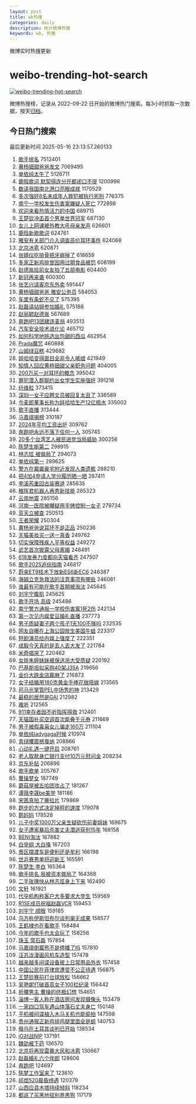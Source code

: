 ```yaml
---
layout: post
title: wb热搜
categories: daily
description: 统计微博热搜
keywords: wb, 热搜
---
```


微博实时热搜更新

# weibo-trending-hot-search

[![weibo-trending-hot-search](https://github.com/ameizi/weibo-trending-hot-search/actions/workflows/ci.yml/badge.svg)](https://github.com/ameizi/weibo-trending-hot-search/actions/workflows/ci.yml)

微博热搜榜，记录从 2022-09-22 日开始的微博热门搜索。每3小时抓取一次数据，按天[归档](./archives)。

## 今日热门搜索

<!-- BEGIN --> 
最后更新时间 2025-05-16 23:13:57.260133 
1. [歌手排名](https://s.weibo.com/weibo?q=%E6%AD%8C%E6%89%8B%E6%8E%92%E5%90%8D&t=31&band_rank=1&Refer=top) 7512401
1. [黄杨钿甜爸爸发文](https://s.weibo.com/weibo?q=%23%E9%BB%84%E6%9D%A8%E9%92%BF%E7%94%9C%E7%88%B8%E7%88%B8%E5%8F%91%E6%96%87%23&t=31&band_rank=1&Refer=top) 7069495
1. [单依纯太牛了](https://s.weibo.com/weibo?q=%E5%8D%95%E4%BE%9D%E7%BA%AF%E5%A4%AA%E7%89%9B%E4%BA%86&t=31&band_rank=2&Refer=top) 5126711
1. [鹿晗歌词 默契得连分开都闭口不提](https://s.weibo.com/weibo?q=%E9%B9%BF%E6%99%97%E6%AD%8C%E8%AF%8D%20%E9%BB%98%E5%A5%91%E5%BE%97%E8%BF%9E%E5%88%86%E5%BC%80%E9%83%BD%E9%97%AD%E5%8F%A3%E4%B8%8D%E6%8F%90&t=31&band_rank=1&Refer=top) 1200996
1. [数读我国南北港口亮眼成就](https://s.weibo.com/weibo?q=%23%E6%95%B0%E8%AF%BB%E6%88%91%E5%9B%BD%E5%8D%97%E5%8C%97%E6%B8%AF%E5%8F%A3%E4%BA%AE%E7%9C%BC%E6%88%90%E5%B0%B1%23&t=31&band_rank=3&Refer=top) 1170529
1. [多次强奸8名未成年人罪犯被执行死刑](https://s.weibo.com/weibo?q=%23%E5%A4%9A%E6%AC%A1%E5%BC%BA%E5%A5%B88%E5%90%8D%E6%9C%AA%E6%88%90%E5%B9%B4%E4%BA%BA%E7%BD%AA%E7%8A%AF%E8%A2%AB%E6%89%A7%E8%A1%8C%E6%AD%BB%E5%88%91%23&t=31&band_rank=2&Refer=top) 776375
1. [南宁一学校发生伤害案嫌疑人死亡](https://s.weibo.com/weibo?q=%23%E5%8D%97%E5%AE%81%E4%B8%80%E5%AD%A6%E6%A0%A1%E5%8F%91%E7%94%9F%E4%BC%A4%E5%AE%B3%E6%A1%88%E5%AB%8C%E7%96%91%E4%BA%BA%E6%AD%BB%E4%BA%A1%23&t=31&band_rank=4&Refer=top) 772898
1. [欢迎来看热情活力的中国](https://s.weibo.com/weibo?q=%23%E6%AC%A2%E8%BF%8E%E6%9D%A5%E7%9C%8B%E7%83%AD%E6%83%85%E6%B4%BB%E5%8A%9B%E7%9A%84%E4%B8%AD%E5%9B%BD%23&t=31&band_rank=3&Refer=top) 689715
1. [王楚钦冲击首个男单世界冠军](https://s.weibo.com/weibo?q=%23%E7%8E%8B%E6%A5%9A%E9%92%A6%E5%86%B2%E5%87%BB%E9%A6%96%E4%B8%AA%E7%94%B7%E5%8D%95%E4%B8%96%E7%95%8C%E5%86%A0%E5%86%9B%23&t=31&band_rank=4&Refer=top) 687130
1. [女儿上网课被外教大吼母亲发声](https://s.weibo.com/weibo?q=%23%E5%A5%B3%E5%84%BF%E4%B8%8A%E7%BD%91%E8%AF%BE%E8%A2%AB%E5%A4%96%E6%95%99%E5%A4%A7%E5%90%BC%E6%AF%8D%E4%BA%B2%E5%8F%91%E5%A3%B0%23&t=31&band_rank=5&Refer=top) 626601
1. [鹿晗新歌歌词](https://s.weibo.com/weibo?q=%E9%B9%BF%E6%99%97%E6%96%B0%E6%AD%8C%E6%AD%8C%E8%AF%8D&t=31&band_rank=6&Refer=top) 624761
1. [雅安有关部门介入调查高价耳环事件](https://s.weibo.com/weibo?q=%23%E9%9B%85%E5%AE%89%E6%9C%89%E5%85%B3%E9%83%A8%E9%97%A8%E4%BB%8B%E5%85%A5%E8%B0%83%E6%9F%A5%E9%AB%98%E4%BB%B7%E8%80%B3%E7%8E%AF%E4%BA%8B%E4%BB%B6%23&t=31&band_rank=7&Refer=top) 624068
1. [北京冰雹](https://s.weibo.com/weibo?q=%E5%8C%97%E4%BA%AC%E5%86%B0%E9%9B%B9&t=31&band_rank=8&Refer=top) 620871
1. [张婧仪吃排骨把牙崩掉了](https://s.weibo.com/weibo?q=%E5%BC%A0%E5%A9%A7%E4%BB%AA%E5%90%83%E6%8E%92%E9%AA%A8%E6%8A%8A%E7%89%99%E5%B4%A9%E6%8E%89%E4%BA%86&t=31&band_rank=9&Refer=top) 618659
1. [多家正新鸡排曾因用过期食品被罚](https://s.weibo.com/weibo?q=%23%E5%A4%9A%E5%AE%B6%E6%AD%A3%E6%96%B0%E9%B8%A1%E6%8E%92%E6%9B%BE%E5%9B%A0%E7%94%A8%E8%BF%87%E6%9C%9F%E9%A3%9F%E5%93%81%E8%A2%AB%E7%BD%9A%23&t=31&band_rank=10&Refer=top) 608199
1. [赵德胤给前女友拍了五部电影](https://s.weibo.com/weibo?q=%E8%B5%B5%E5%BE%B7%E8%83%A4%E7%BB%99%E5%89%8D%E5%A5%B3%E5%8F%8B%E6%8B%8D%E4%BA%86%E4%BA%94%E9%83%A8%E7%94%B5%E5%BD%B1&t=31&band_rank=11&Refer=top) 604400
1. [新冠再来袭](https://s.weibo.com/weibo?q=%23%E6%96%B0%E5%86%A0%E5%86%8D%E6%9D%A5%E8%A2%AD%23&t=31&band_rank=12&Refer=top) 600300
1. [张艺兴请客京东外卖](https://s.weibo.com/weibo?q=%23%E5%BC%A0%E8%89%BA%E5%85%B4%E8%AF%B7%E5%AE%A2%E4%BA%AC%E4%B8%9C%E5%A4%96%E5%8D%96%23&t=31&band_rank=13&Refer=top) 591447
1. [黄杨钿甜爸爸 雅安公务员](https://s.weibo.com/weibo?q=%E9%BB%84%E6%9D%A8%E9%92%BF%E7%94%9C%E7%88%B8%E7%88%B8%20%E9%9B%85%E5%AE%89%E5%85%AC%E5%8A%A1%E5%91%98&t=31&band_rank=14&Refer=top) 584053
1. [车里有条蛇不见了](https://s.weibo.com/weibo?q=%E8%BD%A6%E9%87%8C%E6%9C%89%E6%9D%A1%E8%9B%87%E4%B8%8D%E8%A7%81%E4%BA%86&t=31&band_rank=15&Refer=top) 575395
1. [赵磊请站姐参加婚礼](https://s.weibo.com/weibo?q=%23%E8%B5%B5%E7%A3%8A%E8%AF%B7%E7%AB%99%E5%A7%90%E5%8F%82%E5%8A%A0%E5%A9%9A%E7%A4%BC%23&t=31&band_rank=16&Refer=top) 575188
1. [赵丽颖赵德胤](https://s.weibo.com/weibo?q=%E8%B5%B5%E4%B8%BD%E9%A2%96%E8%B5%B5%E5%BE%B7%E8%83%A4&t=31&band_rank=17&Refer=top) 567689
1. [奔跑吧13团建连麦局](https://s.weibo.com/weibo?q=%23%E5%A5%94%E8%B7%91%E5%90%A713%E5%9B%A2%E5%BB%BA%E8%BF%9E%E9%BA%A6%E5%B1%80%23&t=31&band_rank=18&Refer=top) 493513
1. [汽车安全技术进化论](https://s.weibo.com/weibo?q=%23%E6%B1%BD%E8%BD%A6%E5%AE%89%E5%85%A8%E6%8A%80%E6%9C%AF%E8%BF%9B%E5%8C%96%E8%AE%BA%23&t=31&band_rank=19&Refer=top) 465712
1. [如何科学地挑选出包甜的西瓜](https://s.weibo.com/weibo?q=%E5%A6%82%E4%BD%95%E7%A7%91%E5%AD%A6%E5%9C%B0%E6%8C%91%E9%80%89%E5%87%BA%E5%8C%85%E7%94%9C%E7%9A%84%E8%A5%BF%E7%93%9C&t=31&band_rank=20&Refer=top) 462954
1. [Prada魔咒](https://s.weibo.com/weibo?q=Prada%E9%AD%94%E5%92%92&t=31&band_rank=21&Refer=top) 460888
1. [山姆绿豆糕](https://s.weibo.com/weibo?q=%E5%B1%B1%E5%A7%86%E7%BB%BF%E8%B1%86%E7%B3%95&t=31&band_rank=2&Refer=top) 429682
1. [娃哈哈变得面目全非令人唏嘘](https://s.weibo.com/weibo?q=%23%E5%A8%83%E5%93%88%E5%93%88%E5%8F%98%E5%BE%97%E9%9D%A2%E7%9B%AE%E5%85%A8%E9%9D%9E%E4%BB%A4%E4%BA%BA%E5%94%8F%E5%98%98%23&t=31&band_rank=22&Refer=top) 421949
1. [知情人回应黄杨钿甜父亲职务问题](https://s.weibo.com/weibo?q=%23%E7%9F%A5%E6%83%85%E4%BA%BA%E5%9B%9E%E5%BA%94%E9%BB%84%E6%9D%A8%E9%92%BF%E7%94%9C%E7%88%B6%E4%BA%B2%E8%81%8C%E5%8A%A1%E9%97%AE%E9%A2%98%23&t=31&band_rank=23&Refer=top) 404005
1. [200万买一对耳环的概念](https://s.weibo.com/weibo?q=200%E4%B8%87%E4%B9%B0%E4%B8%80%E5%AF%B9%E8%80%B3%E7%8E%AF%E7%9A%84%E6%A6%82%E5%BF%B5&t=31&band_rank=24&Refer=top) 395042
1. [罪犯潜入群聊约出女学生实施强奸](https://s.weibo.com/weibo?q=%23%E7%BD%AA%E7%8A%AF%E6%BD%9C%E5%85%A5%E7%BE%A4%E8%81%8A%E7%BA%A6%E5%87%BA%E5%A5%B3%E5%AD%A6%E7%94%9F%E5%AE%9E%E6%96%BD%E5%BC%BA%E5%A5%B8%23&t=31&band_rank=25&Refer=top) 391218
1. [纤维粒](https://s.weibo.com/weibo?q=%E7%BA%A4%E7%BB%B4%E7%B2%92&t=31&band_rank=26&Refer=top) 373415
1. [深圳一女子应聘文员被回复太丑了](https://s.weibo.com/weibo?q=%23%E6%B7%B1%E5%9C%B3%E4%B8%80%E5%A5%B3%E5%AD%90%E5%BA%94%E8%81%98%E6%96%87%E5%91%98%E8%A2%AB%E5%9B%9E%E5%A4%8D%E5%A4%AA%E4%B8%91%E4%BA%86%23&t=31&band_rank=5&Refer=top) 336589
1. [今麦郎董事长称为娃哈哈生产12亿瓶水](https://s.weibo.com/weibo?q=%23%E4%BB%8A%E9%BA%A6%E9%83%8E%E8%91%A3%E4%BA%8B%E9%95%BF%E7%A7%B0%E4%B8%BA%E5%A8%83%E5%93%88%E5%93%88%E7%94%9F%E4%BA%A712%E4%BA%BF%E7%93%B6%E6%B0%B4%23&t=31&band_rank=27&Refer=top) 335002
1. [歌手直播](https://s.weibo.com/weibo?q=%E6%AD%8C%E6%89%8B%E7%9B%B4%E6%92%AD&t=31&band_rank=4&Refer=top) 313444
1. [马嘉祺揭榜](https://s.weibo.com/weibo?q=%23%E9%A9%AC%E5%98%89%E7%A5%BA%E6%8F%AD%E6%A6%9C%23&t=31&band_rank=8&Refer=top) 310187
1. [2024年平均工资出炉](https://s.weibo.com/weibo?q=%232024%E5%B9%B4%E5%B9%B3%E5%9D%87%E5%B7%A5%E8%B5%84%E5%87%BA%E7%82%89%23&t=31&band_rank=5&Refer=top) 309762
1. [奔跑吧永远不落下任何一人](https://s.weibo.com/weibo?q=%E5%A5%94%E8%B7%91%E5%90%A7%E6%B0%B8%E8%BF%9C%E4%B8%8D%E8%90%BD%E4%B8%8B%E4%BB%BB%E4%BD%95%E4%B8%80%E4%BA%BA&t=31&band_rank=9&Refer=top) 305745
1. [20多个台湾艺人被民进党当局威胁](https://s.weibo.com/weibo?q=%2320%E5%A4%9A%E4%B8%AA%E5%8F%B0%E6%B9%BE%E8%89%BA%E4%BA%BA%E8%A2%AB%E6%B0%91%E8%BF%9B%E5%85%9A%E5%BD%93%E5%B1%80%E5%A8%81%E8%83%81%23&t=31&band_rank=10&Refer=top) 300256
1. [陈楚生能第二](https://s.weibo.com/weibo?q=%E9%99%88%E6%A5%9A%E7%94%9F%E8%83%BD%E7%AC%AC%E4%BA%8C&t=31&band_rank=11&Refer=top) 298915
1. [林志炫 被做局了](https://s.weibo.com/weibo?q=%E6%9E%97%E5%BF%97%E7%82%AB%20%E8%A2%AB%E5%81%9A%E5%B1%80%E4%BA%86&t=31&band_rank=12&Refer=top) 294073
1. [单依纯第一](https://s.weibo.com/weibo?q=%E5%8D%95%E4%BE%9D%E7%BA%AF%E7%AC%AC%E4%B8%80&t=31&band_rank=13&Refer=top) 289625
1. [警方在霉霉豪宅附近发现人类遗骸](https://s.weibo.com/weibo?q=%23%E8%AD%A6%E6%96%B9%E5%9C%A8%E9%9C%89%E9%9C%89%E8%B1%AA%E5%AE%85%E9%99%84%E8%BF%91%E5%8F%91%E7%8E%B0%E4%BA%BA%E7%B1%BB%E9%81%97%E9%AA%B8%23&t=31&band_rank=28&Refer=top) 288210
1. [把4加4申请人学分履历晒一晒](https://s.weibo.com/weibo?q=%23%E6%8A%8A4%E5%8A%A04%E7%94%B3%E8%AF%B7%E4%BA%BA%E5%AD%A6%E5%88%86%E5%B1%A5%E5%8E%86%E6%99%92%E4%B8%80%E6%99%92%23&t=31&band_rank=14&Refer=top) 287411
1. [李溪芮重回古装赛道](https://s.weibo.com/weibo?q=%E6%9D%8E%E6%BA%AA%E8%8A%AE%E9%87%8D%E5%9B%9E%E5%8F%A4%E8%A3%85%E8%B5%9B%E9%81%93&t=31&band_rank=29&Refer=top) 285635
1. [稚晖君机器人再秀新技能](https://s.weibo.com/weibo?q=%E7%A8%9A%E6%99%96%E5%90%9B%E6%9C%BA%E5%99%A8%E4%BA%BA%E5%86%8D%E7%A7%80%E6%96%B0%E6%8A%80%E8%83%BD&t=31&band_rank=30&Refer=top) 285323
1. [云南地震](https://s.weibo.com/weibo?q=%E4%BA%91%E5%8D%97%E5%9C%B0%E9%9C%87&t=31&band_rank=31&Refer=top) 285156
1. [河南一医院被曝疑用手铐控制一女子](https://s.weibo.com/weibo?q=%23%E6%B2%B3%E5%8D%97%E4%B8%80%E5%8C%BB%E9%99%A2%E8%A2%AB%E6%9B%9D%E7%96%91%E7%94%A8%E6%89%8B%E9%93%90%E6%8E%A7%E5%88%B6%E4%B8%80%E5%A5%B3%E5%AD%90%23&t=31&band_rank=16&Refer=top) 279734
1. [蓝天立被查](https://s.weibo.com/weibo?q=%23%E8%93%9D%E5%A4%A9%E7%AB%8B%E8%A2%AB%E6%9F%A5%23&t=31&band_rank=6&Refer=top) 250513
1. [王者荣耀](https://s.weibo.com/weibo?q=%E7%8E%8B%E8%80%85%E8%8D%A3%E8%80%80&t=31&band_rank=32&Refer=top) 250304
1. [黄杨爸爸说耳环不是正品](https://s.weibo.com/weibo?q=%23%E9%BB%84%E6%9D%A8%E7%88%B8%E7%88%B8%E8%AF%B4%E8%80%B3%E7%8E%AF%E4%B8%8D%E6%98%AF%E6%AD%A3%E5%93%81%23&t=31&band_rank=7&Refer=top) 250236
1. [天猫美妆买一送一真香](https://s.weibo.com/weibo?q=%23%E5%A4%A9%E7%8C%AB%E7%BE%8E%E5%A6%86%E4%B9%B0%E4%B8%80%E9%80%81%E4%B8%80%E7%9C%9F%E9%A6%99%23&t=31&band_rank=9&Refer=top) 249762
1. [切实保障残疾人平等权益](https://s.weibo.com/weibo?q=%23%E5%88%87%E5%AE%9E%E4%BF%9D%E9%9A%9C%E6%AE%8B%E7%96%BE%E4%BA%BA%E5%B9%B3%E7%AD%89%E6%9D%83%E7%9B%8A%23&t=31&band_rank=10&Refer=top) 249272
1. [武艺首次披露父母离婚](https://s.weibo.com/weibo?q=%23%E6%AD%A6%E8%89%BA%E9%A6%96%E6%AC%A1%E6%8A%AB%E9%9C%B2%E7%88%B6%E6%AF%8D%E7%A6%BB%E5%A9%9A%23&t=31&band_rank=12&Refer=top) 248491
1. [618发券力度都向天猫看齐](https://s.weibo.com/weibo?q=%23618%E5%8F%91%E5%88%B8%E5%8A%9B%E5%BA%A6%E9%83%BD%E5%90%91%E5%A4%A9%E7%8C%AB%E7%9C%8B%E9%BD%90%23&t=31&band_rank=15&Refer=top) 247507
1. [歌手2025追综指南](https://s.weibo.com/weibo?q=%23%E6%AD%8C%E6%89%8B2025%E8%BF%BD%E7%BB%BC%E6%8C%87%E5%8D%97%23&t=31&band_rank=17&Refer=top) 246817
1. [蔚来ET9技术下放新ES6新EC6](https://s.weibo.com/weibo?q=%23%E8%94%9A%E6%9D%A5ET9%E6%8A%80%E6%9C%AF%E4%B8%8B%E6%94%BE%E6%96%B0ES6%E6%96%B0EC6%23&t=31&band_rank=18&Refer=top) 246387
1. [海姆立克急救法的注意事项有哪些](https://s.weibo.com/weibo?q=%E6%B5%B7%E5%A7%86%E7%AB%8B%E5%85%8B%E6%80%A5%E6%95%91%E6%B3%95%E7%9A%84%E6%B3%A8%E6%84%8F%E4%BA%8B%E9%A1%B9%E6%9C%89%E5%93%AA%E4%BA%9B&t=31&band_rank=19&Refer=top) 246081
1. [谁最有可能在歌手首期被淘汰](https://s.weibo.com/weibo?q=%E8%B0%81%E6%9C%80%E6%9C%89%E5%8F%AF%E8%83%BD%E5%9C%A8%E6%AD%8C%E6%89%8B%E9%A6%96%E6%9C%9F%E8%A2%AB%E6%B7%98%E6%B1%B0&t=31&band_rank=20&Refer=top) 245645
1. [刘宇宁腹肌](https://s.weibo.com/weibo?q=%E5%88%98%E5%AE%87%E5%AE%81%E8%85%B9%E8%82%8C&t=31&band_rank=21&Refer=top) 245625
1. [歌手开场 高级](https://s.weibo.com/weibo?q=%E6%AD%8C%E6%89%8B%E5%BC%80%E5%9C%BA%20%E9%AB%98%E7%BA%A7&t=31&band_rank=22&Refer=top) 245486
1. [南宁警方通报一学校伤害案1死2伤](https://s.weibo.com/weibo?q=%23%E5%8D%97%E5%AE%81%E8%AD%A6%E6%96%B9%E9%80%9A%E6%8A%A5%E4%B8%80%E5%AD%A6%E6%A0%A1%E4%BC%A4%E5%AE%B3%E6%A1%881%E6%AD%BB2%E4%BC%A4%23&t=31&band_rank=17&Refer=top) 242134
1. [第一次见内娱爱豆婚礼直播](https://s.weibo.com/weibo?q=%23%E7%AC%AC%E4%B8%80%E6%AC%A1%E8%A7%81%E5%86%85%E5%A8%B1%E7%88%B1%E8%B1%86%E5%A9%9A%E7%A4%BC%E7%9B%B4%E6%92%AD%23&t=31&band_rank=23&Refer=top) 237773
1. [男子质疑妻子两个孩子1天100不够吗](https://s.weibo.com/weibo?q=%23%E7%94%B7%E5%AD%90%E8%B4%A8%E7%96%91%E5%A6%BB%E5%AD%90%E4%B8%A4%E4%B8%AA%E5%AD%A9%E5%AD%901%E5%A4%A9100%E4%B8%8D%E5%A4%9F%E5%90%97%23&t=31&band_rank=24&Refer=top) 232535
1. [网友自曝在上海公园放生美国牛蛙](https://s.weibo.com/weibo?q=%23%E7%BD%91%E5%8F%8B%E8%87%AA%E6%9B%9D%E5%9C%A8%E4%B8%8A%E6%B5%B7%E5%85%AC%E5%9B%AD%E6%94%BE%E7%94%9F%E7%BE%8E%E5%9B%BD%E7%89%9B%E8%9B%99%23&t=31&band_rank=25&Refer=top) 223317
1. [短剧演员给内娱上强度了](https://s.weibo.com/weibo?q=%E7%9F%AD%E5%89%A7%E6%BC%94%E5%91%98%E7%BB%99%E5%86%85%E5%A8%B1%E4%B8%8A%E5%BC%BA%E5%BA%A6%E4%BA%86&t=31&band_rank=33&Refer=top) 222351
1. [成毅今天真的是丢人丢大发了](https://s.weibo.com/weibo?q=%23%E6%88%90%E6%AF%85%E4%BB%8A%E5%A4%A9%E7%9C%9F%E7%9A%84%E6%98%AF%E4%B8%A2%E4%BA%BA%E4%B8%A2%E5%A4%A7%E5%8F%91%E4%BA%86%23&t=31&band_rank=26&Refer=top) 221784
1. [米奇唱哭了](https://s.weibo.com/weibo?q=%E7%B1%B3%E5%A5%87%E5%94%B1%E5%93%AD%E4%BA%86&t=31&band_rank=18&Refer=top) 220462
1. [女排朱婷妹妹被保送浙大受质疑](https://s.weibo.com/weibo?q=%23%E5%A5%B3%E6%8E%92%E6%9C%B1%E5%A9%B7%E5%A6%B9%E5%A6%B9%E8%A2%AB%E4%BF%9D%E9%80%81%E6%B5%99%E5%A4%A7%E5%8F%97%E8%B4%A8%E7%96%91%23&t=31&band_rank=34&Refer=top) 220192
1. [巴基斯坦拟采购40架J35A](https://s.weibo.com/weibo?q=%E5%B7%B4%E5%9F%BA%E6%96%AF%E5%9D%A6%E6%8B%9F%E9%87%87%E8%B4%AD40%E6%9E%B6J35A&t=31&band_rank=35&Refer=top) 219656
1. [金价大跌金店赢麻了](https://s.weibo.com/weibo?q=%23%E9%87%91%E4%BB%B7%E5%A4%A7%E8%B7%8C%E9%87%91%E5%BA%97%E8%B5%A2%E9%BA%BB%E4%BA%86%23&t=31&band_rank=36&Refer=top) 216873
1. [女子结婚用180克黄金手捧花做陪嫁](https://s.weibo.com/weibo?q=%23%E5%A5%B3%E5%AD%90%E7%BB%93%E5%A9%9A%E7%94%A8180%E5%85%8B%E9%BB%84%E9%87%91%E6%89%8B%E6%8D%A7%E8%8A%B1%E5%81%9A%E9%99%AA%E5%AB%81%23&t=31&band_rank=19&Refer=top) 213565
1. [司马光掌管PEL中场秀的神](https://s.weibo.com/weibo?q=%E5%8F%B8%E9%A9%AC%E5%85%89%E6%8E%8C%E7%AE%A1PEL%E4%B8%AD%E5%9C%BA%E7%A7%80%E7%9A%84%E7%A5%9E&t=31&band_rank=20&Refer=top) 213429
1. [最稳的居然是GAI](https://s.weibo.com/weibo?q=%23%E6%9C%80%E7%A8%B3%E7%9A%84%E5%B1%85%E7%84%B6%E6%98%AFGAI%23&t=31&band_rank=21&Refer=top) 212982
1. [难听](https://s.weibo.com/weibo?q=%E9%9A%BE%E5%90%AC&t=31&band_rank=23&Refer=top) 212565
1. [911幸存者因不听指挥得救](https://s.weibo.com/weibo?q=911%E5%B9%B8%E5%AD%98%E8%80%85%E5%9B%A0%E4%B8%8D%E5%90%AC%E6%8C%87%E6%8C%A5%E5%BE%97%E6%95%91&t=31&band_rank=27&Refer=top) 212401
1. [天猫国补买空调首次能叠千元券](https://s.weibo.com/weibo?q=%23%E5%A4%A9%E7%8C%AB%E5%9B%BD%E8%A1%A5%E4%B9%B0%E7%A9%BA%E8%B0%83%E9%A6%96%E6%AC%A1%E8%83%BD%E5%8F%A0%E5%8D%83%E5%85%83%E5%88%B8%23&t=31&band_rank=28&Refer=top) 211669
1. [男子被假毒枭女儿骗走160万](https://s.weibo.com/weibo?q=%23%E7%94%B7%E5%AD%90%E8%A2%AB%E5%81%87%E6%AF%92%E6%9E%AD%E5%A5%B3%E5%84%BF%E9%AA%97%E8%B5%B0160%E4%B8%87%23&t=31&band_rank=29&Refer=top) 211104
1. [单依纯ladygaga时候](https://s.weibo.com/weibo?q=%E5%8D%95%E4%BE%9D%E7%BA%AFladygaga%E6%97%B6%E5%80%99&t=31&band_rank=30&Refer=top) 210974
1. [青绿腰震撼戛纳](https://s.weibo.com/weibo?q=%23%E9%9D%92%E7%BB%BF%E8%85%B0%E9%9C%87%E6%92%BC%E6%88%9B%E7%BA%B3%23&t=31&band_rank=31&Refer=top) 208866
1. [心动礼遇一键开启](https://s.weibo.com/weibo?q=%23%E5%BF%83%E5%8A%A8%E7%A4%BC%E9%81%87%E4%B8%80%E9%94%AE%E5%BC%80%E5%90%AF%23&t=31&band_rank=32&Refer=top) 208761
1. [老人取款身亡银行支付10万元慰问金](https://s.weibo.com/weibo?q=%23%E8%80%81%E4%BA%BA%E5%8F%96%E6%AC%BE%E8%BA%AB%E4%BA%A1%E9%93%B6%E8%A1%8C%E6%94%AF%E4%BB%9810%E4%B8%87%E5%85%83%E6%85%B0%E9%97%AE%E9%87%91%23&t=31&band_rank=37&Refer=top) 208234
1. [京东补贴](https://s.weibo.com/weibo?q=%23%E4%BA%AC%E4%B8%9C%E8%A1%A5%E8%B4%B4%23&t=31&band_rank=34&Refer=top) 206896
1. [歌手歌单](https://s.weibo.com/weibo?q=%E6%AD%8C%E6%89%8B%E6%AD%8C%E5%8D%95&t=31&band_rank=35&Refer=top) 205767
1. [曹操梦女](https://s.weibo.com/weibo?q=%E6%9B%B9%E6%93%8D%E6%A2%A6%E5%A5%B3&t=31&band_rank=36&Refer=top) 187749
1. [蘑菇屋被五哈团攻占了](https://s.weibo.com/weibo?q=%E8%98%91%E8%8F%87%E5%B1%8B%E8%A2%AB%E4%BA%94%E5%93%88%E5%9B%A2%E6%94%BB%E5%8D%A0%E4%BA%86&t=31&band_rank=37&Refer=top) 181267
1. [谭薇李晟be美学](https://s.weibo.com/weibo?q=%E8%B0%AD%E8%96%87%E6%9D%8E%E6%99%9Fbe%E7%BE%8E%E5%AD%A6&t=31&band_rank=38&Refer=top) 181186
1. [宋茜真拍了撕拉片](https://s.weibo.com/weibo?q=%23%E5%AE%8B%E8%8C%9C%E7%9C%9F%E6%8B%8D%E4%BA%86%E6%92%95%E6%8B%89%E7%89%87%23&t=31&band_rank=39&Refer=top) 179869
1. [跑步的方式决定掉秤的速度](https://s.weibo.com/weibo?q=%E8%B7%91%E6%AD%A5%E7%9A%84%E6%96%B9%E5%BC%8F%E5%86%B3%E5%AE%9A%E6%8E%89%E7%A7%A4%E7%9A%84%E9%80%9F%E5%BA%A6&t=31&band_rank=40&Refer=top) 179078
1. [鹅妈妈](https://s.weibo.com/weibo?q=%E9%B9%85%E5%A6%88%E5%A6%88&t=31&band_rank=41&Refer=top) 178528
1. [儿子中奖1000万父亲生疑砍伤前妻姐妹](https://s.weibo.com/weibo?q=%23%E5%84%BF%E5%AD%90%E4%B8%AD%E5%A5%961000%E4%B8%87%E7%88%B6%E4%BA%B2%E7%94%9F%E7%96%91%E7%A0%8D%E4%BC%A4%E5%89%8D%E5%A6%BB%E5%A7%90%E5%A6%B9%23&t=31&band_rank=38&Refer=top) 169675
1. [女子遭家暴后杀害丈夫潜逃获刑15年](https://s.weibo.com/weibo?q=%23%E5%A5%B3%E5%AD%90%E9%81%AD%E5%AE%B6%E6%9A%B4%E5%90%8E%E6%9D%80%E5%AE%B3%E4%B8%88%E5%A4%AB%E6%BD%9C%E9%80%83%E8%8E%B7%E5%88%9115%E5%B9%B4%23&t=31&band_rank=25&Refer=top) 168158
1. [BENI淘汰](https://s.weibo.com/weibo?q=BENI%E6%B7%98%E6%B1%B0&t=31&band_rank=26&Refer=top) 167882
1. [白举纲 大白嗓](https://s.weibo.com/weibo?q=%E7%99%BD%E4%B8%BE%E7%BA%B2%20%E5%A4%A7%E7%99%BD%E5%97%93&t=31&band_rank=27&Refer=top) 167203
1. [景区摆渡车是便利还是牟利](https://s.weibo.com/weibo?q=%23%E6%99%AF%E5%8C%BA%E6%91%86%E6%B8%A1%E8%BD%A6%E6%98%AF%E4%BE%BF%E5%88%A9%E8%BF%98%E6%98%AF%E7%89%9F%E5%88%A9%23&t=31&band_rank=28&Refer=top) 166198
1. [世乒赛男单将迎新王](https://s.weibo.com/weibo?q=%23%E4%B8%96%E4%B9%92%E8%B5%9B%E7%94%B7%E5%8D%95%E5%B0%86%E8%BF%8E%E6%96%B0%E7%8E%8B%23&t=31&band_rank=42&Refer=top) 165591
1. [陈楚生 李白](https://s.weibo.com/weibo?q=%E9%99%88%E6%A5%9A%E7%94%9F%20%E6%9D%8E%E7%99%BD&t=31&band_rank=29&Refer=top) 165364
1. [歌手排名 我被资本做局了](https://s.weibo.com/weibo?q=%E6%AD%8C%E6%89%8B%E6%8E%92%E5%90%8D%20%E6%88%91%E8%A2%AB%E8%B5%84%E6%9C%AC%E5%81%9A%E5%B1%80%E4%BA%86&t=31&band_rank=30&Refer=top) 164368
1. [二手玫瑰快从林志炫身上下来](https://s.weibo.com/weibo?q=%E4%BA%8C%E6%89%8B%E7%8E%AB%E7%91%B0%E5%BF%AB%E4%BB%8E%E6%9E%97%E5%BF%97%E7%82%AB%E8%BA%AB%E4%B8%8A%E4%B8%8B%E6%9D%A5&t=31&band_rank=32&Refer=top) 162490
1. [文轩](https://s.weibo.com/weibo?q=%E6%96%87%E8%BD%A9&t=31&band_rank=33&Refer=top) 161921
1. [代孕机构称客户大多要求大学生](https://s.weibo.com/weibo?q=%23%E4%BB%A3%E5%AD%95%E6%9C%BA%E6%9E%84%E7%A7%B0%E5%AE%A2%E6%88%B7%E5%A4%A7%E5%A4%9A%E8%A6%81%E6%B1%82%E5%A4%A7%E5%AD%A6%E7%94%9F%23&t=31&band_rank=35&Refer=top) 159569
1. [R1SE成员祝福赵磊VCR](https://s.weibo.com/weibo?q=%23R1SE%E6%88%90%E5%91%98%E7%A5%9D%E7%A6%8F%E8%B5%B5%E7%A3%8AVCR%23&t=31&band_rank=36&Refer=top) 159453
1. [刘宇宁 顺眼](https://s.weibo.com/weibo?q=%E5%88%98%E5%AE%87%E5%AE%81%20%E9%A1%BA%E7%9C%BC&t=31&band_rank=37&Refer=top) 159185
1. [乌方称伊斯坦布尔谈判毫无成果](https://s.weibo.com/weibo?q=%23%E4%B9%8C%E6%96%B9%E7%A7%B0%E4%BC%8A%E6%96%AF%E5%9D%A6%E5%B8%83%E5%B0%94%E8%B0%88%E5%88%A4%E6%AF%AB%E6%97%A0%E6%88%90%E6%9E%9C%23&t=31&band_rank=40&Refer=top) 158577
1. [王鹤棣也在看歌手](https://s.weibo.com/weibo?q=%23%E7%8E%8B%E9%B9%A4%E6%A3%A3%E4%B9%9F%E5%9C%A8%E7%9C%8B%E6%AD%8C%E6%89%8B%23&t=31&band_rank=41&Refer=top) 158484
1. [今年的歌手也太会玩了](https://s.weibo.com/weibo?q=%23%E4%BB%8A%E5%B9%B4%E7%9A%84%E6%AD%8C%E6%89%8B%E4%B9%9F%E5%A4%AA%E4%BC%9A%E7%8E%A9%E4%BA%86%23&t=31&band_rank=42&Refer=top) 158256
1. [珠玉 常石磊](https://s.weibo.com/weibo?q=%E7%8F%A0%E7%8E%89%20%E5%B8%B8%E7%9F%B3%E7%A3%8A&t=31&band_rank=44&Refer=top) 157854
1. [马嘉祺倒霉熊不是停播了吗](https://s.weibo.com/weibo?q=%E9%A9%AC%E5%98%89%E7%A5%BA%E5%80%92%E9%9C%89%E7%86%8A%E4%B8%8D%E6%98%AF%E5%81%9C%E6%92%AD%E4%BA%86%E5%90%97&t=31&band_rank=43&Refer=top) 157810
1. [汪苏泷漫画风机车造型](https://s.weibo.com/weibo?q=%E6%B1%AA%E8%8B%8F%E6%B3%B7%E6%BC%AB%E7%94%BB%E9%A3%8E%E6%9C%BA%E8%BD%A6%E9%80%A0%E5%9E%8B&t=31&band_rank=45&Refer=top) 157478
1. [越来越多间谍设备披上日常用品外衣](https://s.weibo.com/weibo?q=%23%E8%B6%8A%E6%9D%A5%E8%B6%8A%E5%A4%9A%E9%97%B4%E8%B0%8D%E8%AE%BE%E5%A4%87%E6%8A%AB%E4%B8%8A%E6%97%A5%E5%B8%B8%E7%94%A8%E5%93%81%E5%A4%96%E8%A1%A3%23&t=31&band_rank=46&Refer=top) 157458
1. [中国公民在菲律宾遭受不公正待遇](https://s.weibo.com/weibo?q=%23%E4%B8%AD%E5%9B%BD%E5%85%AC%E6%B0%91%E5%9C%A8%E8%8F%B2%E5%BE%8B%E5%AE%BE%E9%81%AD%E5%8F%97%E4%B8%8D%E5%85%AC%E6%AD%A3%E5%BE%85%E9%81%87%23&t=31&band_rank=48&Refer=top) 156875
1. [王楚钦赛前打台球放松](https://s.weibo.com/weibo?q=%23%E7%8E%8B%E6%A5%9A%E9%92%A6%E8%B5%9B%E5%89%8D%E6%89%93%E5%8F%B0%E7%90%83%E6%94%BE%E6%9D%BE%23&t=31&band_rank=49&Refer=top) 156662
1. [吴艳妮打破首高女子100栏纪录](https://s.weibo.com/weibo?q=%23%E5%90%B4%E8%89%B3%E5%A6%AE%E6%89%93%E7%A0%B4%E9%A6%96%E9%AB%98%E5%A5%B3%E5%AD%90100%E6%A0%8F%E7%BA%AA%E5%BD%95%23&t=31&band_rank=50&Refer=top) 156442
1. [折腰男主 曹操的终极幻想](https://s.weibo.com/weibo?q=%E6%8A%98%E8%85%B0%E7%94%B7%E4%B8%BB%20%E6%9B%B9%E6%93%8D%E7%9A%84%E7%BB%88%E6%9E%81%E5%B9%BB%E6%83%B3&t=31&band_rank=39&Refer=top) 154651
1. [淄博一客人称在酒店房间发现摄像头](https://s.weibo.com/weibo?q=%23%E6%B7%84%E5%8D%9A%E4%B8%80%E5%AE%A2%E4%BA%BA%E7%A7%B0%E5%9C%A8%E9%85%92%E5%BA%97%E6%88%BF%E9%97%B4%E5%8F%91%E7%8E%B0%E6%91%84%E5%83%8F%E5%A4%B4%23&t=31&band_rank=44&Refer=top) 153479
1. [一家四口驾车遇山体落石丈夫身亡](https://s.weibo.com/weibo?q=%23%E4%B8%80%E5%AE%B6%E5%9B%9B%E5%8F%A3%E9%A9%BE%E8%BD%A6%E9%81%87%E5%B1%B1%E4%BD%93%E8%90%BD%E7%9F%B3%E4%B8%88%E5%A4%AB%E8%BA%AB%E4%BA%A1%23&t=31&band_rank=45&Refer=top) 150148
1. [手机被间谍植入木马关机也能偷拍](https://s.weibo.com/weibo?q=%23%E6%89%8B%E6%9C%BA%E8%A2%AB%E9%97%B4%E8%B0%8D%E6%A4%8D%E5%85%A5%E6%9C%A8%E9%A9%AC%E5%85%B3%E6%9C%BA%E4%B9%9F%E8%83%BD%E5%81%B7%E6%8B%8D%23&t=31&band_rank=46&Refer=top) 147598
1. [贵州通报正新鸡排鸡腿里面全是蛆](https://s.weibo.com/weibo?q=%23%E8%B4%B5%E5%B7%9E%E9%80%9A%E6%8A%A5%E6%AD%A3%E6%96%B0%E9%B8%A1%E6%8E%92%E9%B8%A1%E8%85%BF%E9%87%8C%E9%9D%A2%E5%85%A8%E6%98%AF%E8%9B%86%23&t=31&band_rank=47&Refer=top) 140753
1. [俄乌在土耳其谈判已开始](https://s.weibo.com/weibo?q=%23%E4%BF%84%E4%B9%8C%E5%9C%A8%E5%9C%9F%E8%80%B3%E5%85%B6%E8%B0%88%E5%88%A4%E5%B7%B2%E5%BC%80%E5%A7%8B%23&t=31&band_rank=42&Refer=top) 138534
1. [iG对战NIP](https://s.weibo.com/weibo?q=iG%E5%AF%B9%E6%88%98NIP&t=31&band_rank=43&Refer=top) 137191
1. [魏劭被下药](https://s.weibo.com/weibo?q=%23%E9%AD%8F%E5%8A%AD%E8%A2%AB%E4%B8%8B%E8%8D%AF%23&t=31&band_rank=44&Refer=top) 136570
1. [北京将再现雷暴大风和冰雹](https://s.weibo.com/weibo?q=%23%E5%8C%97%E4%BA%AC%E5%B0%86%E5%86%8D%E7%8E%B0%E9%9B%B7%E6%9A%B4%E5%A4%A7%E9%A3%8E%E5%92%8C%E5%86%B0%E9%9B%B9%23&t=31&band_rank=48&Refer=top) 130667
1. [赵磊婚礼六个伴郎](https://s.weibo.com/weibo?q=%23%E8%B5%B5%E7%A3%8A%E5%A9%9A%E7%A4%BC%E5%85%AD%E4%B8%AA%E4%BC%B4%E9%83%8E%23&t=31&band_rank=45&Refer=top) 128606
1. [奔跑吧](https://s.weibo.com/weibo?q=%E5%A5%94%E8%B7%91%E5%90%A7&t=31&band_rank=49&Refer=top) 124697
1. [陈梦工作室来了](https://s.weibo.com/weibo?q=%23%E9%99%88%E6%A2%A6%E5%B7%A5%E4%BD%9C%E5%AE%A4%E6%9D%A5%E4%BA%86%23&t=31&band_rank=50&Refer=top) 123610
1. [祁煜520晨昏绮遇](https://s.weibo.com/weibo?q=%E7%A5%81%E7%85%9C520%E6%99%A8%E6%98%8F%E7%BB%AE%E9%81%87&t=31&band_rank=47&Refer=top) 120379
1. [山西应县木塔持续倾斜](https://s.weibo.com/weibo?q=%23%E5%B1%B1%E8%A5%BF%E5%BA%94%E5%8E%BF%E6%9C%A8%E5%A1%94%E6%8C%81%E7%BB%AD%E5%80%BE%E6%96%9C%23&t=31&band_rank=48&Refer=top) 118234
1. [都说了买黑地毯别养黑狗](https://s.weibo.com/weibo?q=%E9%83%BD%E8%AF%B4%E4%BA%86%E4%B9%B0%E9%BB%91%E5%9C%B0%E6%AF%AF%E5%88%AB%E5%85%BB%E9%BB%91%E7%8B%97&t=31&band_rank=50&Refer=top) 117179
<!-- END -->
